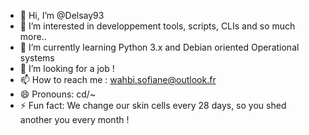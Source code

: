 - 👋 Hi, I’m @Delsay93
- 👀 I’m interested in developpement tools, scripts, CLIs and so much more..
- 🌱 I’m currently learning Python 3.x and Debian oriented Operational systems
- 💞️ I’m looking for a job !
- 📫 How to reach me : wahbi.sofiane@outlook.fr  
- 😄 Pronouns: cd/~
- ⚡ Fun fact: We change our skin cells every 28 days, so you shed another you every month !

<!---
Delsay93/Delsay93 is a ✨ special ✨ repository because its `README.md` (this file) appears on your GitHub profile.
You can click the Preview link to take a look at your changes.
--->
